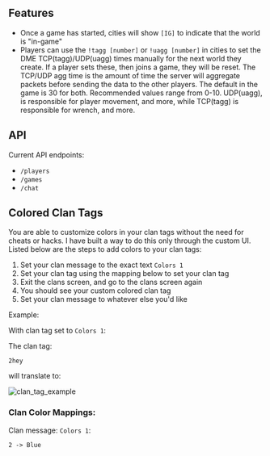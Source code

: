## Features
- Once a game has started, cities will show `[IG]` to indicate that the world is "in-game"
- Players can use the `!tagg [number]` or `!uagg [number]` in cities to set the DME TCP(tagg)/UDP(uagg) times manually for the next world they create. If a player sets these, then joins a game, they will be reset. The TCP/UDP agg time is the amount of time the server will aggregate packets before sending the data to the other players. The default in the game is 30 for both. Recommended values range from 0-10. UDP(uagg), is responsible for player movement, and more, while TCP(tagg) is responsible for wrench, and more. 

## API
Current API endpoints:
- `/players`
- `/games`
- `/chat`

## Colored Clan Tags
You are able to customize colors in your clan tags without the need for cheats or hacks. I have built a way to do this only through the custom UI. Listed below are the steps to add colors to your clan tags:

1. Set your clan message to the exact text `Colors 1`
2. Set your clan tag using the mapping below to set your clan tag
3. Exit the clans screen, and go to the clans screen again
4. You should see your custom colored clan tag
5. Set your clan message to whatever else you'd like

Example:

With clan tag set to `Colors 1`:

The clan tag:

```2hey```

will translate to:

![clan_tag_example](https://github.com/jtjanecek/robo/blob/master/docs/assets/example_clan_colors.jpg)

### Clan Color Mappings:
Clan message: `Colors 1`:
```
2 -> Blue
```
